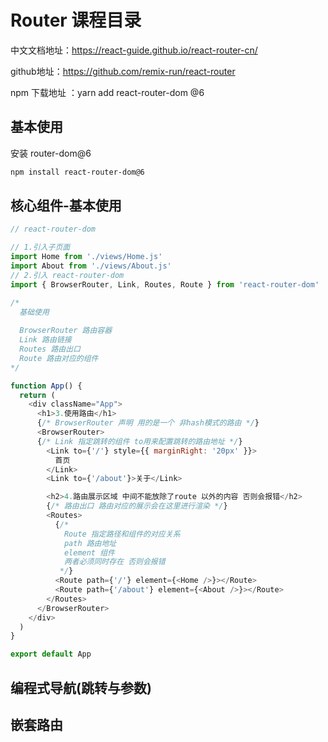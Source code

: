 # Router 课程目录

中文文档地址：https://react-guide.github.io/react-router-cn/

github地址：https://github.com/remix-run/react-router

npm 下载地址 ：yarn add react-router-dom @6



## 基本使用

安装 router-dom@6

```bash
npm install react-router-dom@6
```



## 核心组件-基本使用

```js
// react-router-dom

// 1.引入子页面
import Home from './views/Home.js'
import About from './views/About.js'
// 2.引入 react-router-dom
import { BrowserRouter, Link, Routes, Route } from 'react-router-dom'

/* 
  基础使用
  
  BrowserRouter 路由容器
  Link 路由链接
  Routes 路由出口
  Route 路由对应的组件
*/

function App() {
  return (
    <div className="App">
      <h1>3.使用路由</h1>
      {/* BrowserRouter 声明 用的是一个 非hash模式的路由 */}
      <BrowserRouter>
      {/* Link 指定跳转的组件 to用来配置跳转的路由地址 */}
        <Link to={'/'} style={{ marginRight: '20px' }}>
          首页
        </Link>
        <Link to={'/about'}>关于</Link>

        <h2>4.路由展示区域 中间不能放除了route 以外的内容 否则会报错</h2>
        {/* 路由出口 路由对应的展示会在这里进行渲染 */}
        <Routes>
          {/* 
            Route 指定路径和组件的对应关系 
            path 路由地址
            element 组件
            两者必须同时存在 否则会报错
           */}
          <Route path={'/'} element={<Home />}></Route>
          <Route path={'/about'} element={<About />}></Route>
        </Routes>
      </BrowserRouter>
    </div>
  )
}

export default App

```



## 编程式导航(跳转与参数)





## 嵌套路由
